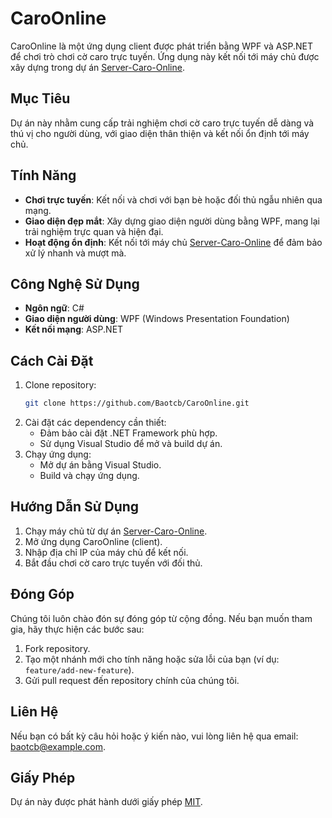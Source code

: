 # CaroOnline

CaroOnline là một ứng dụng client được phát triển bằng WPF và ASP.NET để chơi trò chơi cờ caro trực tuyến. Ứng dụng này kết nối tới máy chủ được xây dựng trong dự án [Server-Caro-Online](https://github.com/Baotcb/Server-Caro-Online).

## Mục Tiêu

Dự án này nhằm cung cấp trải nghiệm chơi cờ caro trực tuyến dễ dàng và thú vị cho người dùng, với giao diện thân thiện và kết nối ổn định tới máy chủ.

## Tính Năng

- **Chơi trực tuyến**: Kết nối và chơi với bạn bè hoặc đối thủ ngẫu nhiên qua mạng.
- **Giao diện đẹp mắt**: Xây dựng giao diện người dùng bằng WPF, mang lại trải nghiệm trực quan và hiện đại.
- **Hoạt động ổn định**: Kết nối tới máy chủ [Server-Caro-Online](https://github.com/Baotcb/Server-Caro-Online) để đảm bảo xử lý nhanh và mượt mà.

## Công Nghệ Sử Dụng

- **Ngôn ngữ**: C#
- **Giao diện người dùng**: WPF (Windows Presentation Foundation)
- **Kết nối mạng**: ASP.NET

## Cách Cài Đặt

1. Clone repository:
   ```bash
   git clone https://github.com/Baotcb/CaroOnline.git
   ```
2. Cài đặt các dependency cần thiết:
   - Đảm bảo cài đặt .NET Framework phù hợp.
   - Sử dụng Visual Studio để mở và build dự án.
3. Chạy ứng dụng:
   - Mở dự án bằng Visual Studio.
   - Build và chạy ứng dụng.

## Hướng Dẫn Sử Dụng

1. Chạy máy chủ từ dự án [Server-Caro-Online](https://github.com/Baotcb/Server-Caro-Online).
2. Mở ứng dụng CaroOnline (client).
3. Nhập địa chỉ IP của máy chủ để kết nối.
4. Bắt đầu chơi cờ caro trực tuyến với đối thủ.

## Đóng Góp

Chúng tôi luôn chào đón sự đóng góp từ cộng đồng. Nếu bạn muốn tham gia, hãy thực hiện các bước sau:

1. Fork repository.
2. Tạo một nhánh mới cho tính năng hoặc sửa lỗi của bạn (ví dụ: `feature/add-new-feature`).
3. Gửi pull request đến repository chính của chúng tôi.

## Liên Hệ

Nếu bạn có bất kỳ câu hỏi hoặc ý kiến nào, vui lòng liên hệ qua email: [baotcb@example.com](mailto:baotcb@example.com).

## Giấy Phép

Dự án này được phát hành dưới giấy phép [MIT](https://opensource.org/licenses/MIT).

